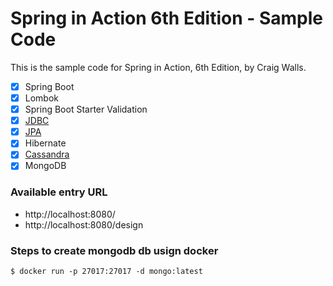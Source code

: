 # Spring in Action 6th Edition - Sample Code

This is the sample code for Spring in Action, 6th Edition, by Craig Walls.

- [x] Spring Boot
- [X] Lombok
- [X] Spring Boot Starter Validation
- [X] [JDBC](https://github.com/canessaalvamiguel/spring-in-action-6th/tree/tacocloud-Using-relational-db-h2-spring-data-jdbc)
- [x] [JPA](https://github.com/canessaalvamiguel/spring-in-action-6th/tree/tacocloud-Using-relational-db-h2-spring-data-jpa)
- [x] Hibernate
- [X] [Cassandra](https://github.com/canessaalvamiguel/spring-in-action-6th/tree/tacocloud-Using-noSql-Apache-Cassandra)
- [X] MongoDB

### Available entry URL
- http://localhost:8080/
- http://localhost:8080/design

### Steps to create mongodb db usign docker

```
$ docker run -p 27017:27017 -d mongo:latest
```

